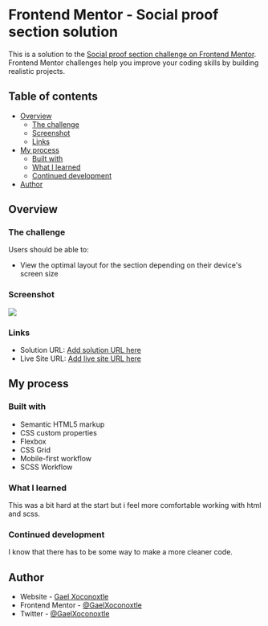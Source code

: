 # Frontend Mentor - Social proof section solution

This is a solution to the [Social proof section challenge on Frontend Mentor](https://www.frontendmentor.io/challenges/social-proof-section-6e0qTv_bA). Frontend Mentor challenges help you improve your coding skills by building realistic projects. 

## Table of contents

- [Overview](#overview)
  - [The challenge](#the-challenge)
  - [Screenshot](#screenshot)
  - [Links](#links)
- [My process](#my-process)
  - [Built with](#built-with)
  - [What I learned](#what-i-learned)
  - [Continued development](#continued-development)
- [Author](#author)

## Overview

### The challenge

Users should be able to:

- View the optimal layout for the section depending on their device's screen size

### Screenshot

![](./screenshot.jpg)

### Links

- Solution URL: [Add solution URL here](https://your-solution-url.com)
- Live Site URL: [Add live site URL here](https://your-live-site-url.com)

## My process

### Built with

- Semantic HTML5 markup
- CSS custom properties
- Flexbox
- CSS Grid
- Mobile-first workflow
- SCSS Workflow

### What I learned

This was a bit hard at the start but i feel more comfortable working with html and scss.

### Continued development

I know that there has to be some way to make a more cleaner code.

## Author

- Website - [Gael Xoconoxtle](https://linktr.ee/X0C0)
- Frontend Mentor - [@GaelXoconoxtle](https://www.frontendmentor.io/profile/GaelXoconoxtle)
- Twitter - [@GaelXoconoxtle](https://twitter.com/GaelXoconoxtle)